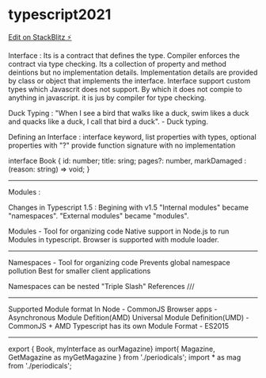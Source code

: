 # typescript2021

[Edit on StackBlitz ⚡️](https://stackblitz.com/edit/typescript2021)

Interface : 
Its is a contract that defines the type.
Compiler enforces the contract via type checking.
Its a collection of property and method deintions but no implementation details.
Implementation details are provided by class or object that implements the interface.
Interface support custom types which Javascrit does not support. By which it does not compie to anything in javascript. it is jus by compiler for type checking.

Duck Typing :
"When I see a bird that walks like a duck, swim likes a duck and quacks like a duck, I call that bird a duck". - Duck typing.

Defining an Interface :
interface keyword,
list properties with types,
optional properties with "?"
provide function signature with no implementation

interface Book {
  id: number;
  title: sring;
  pages?: number,
  markDamaged : (reason: string) => void; 
}


----------------------------------------------------------------

Modules :

Changes in Typescript 1.5 :
Begining with v1.5 
"Internal modules" became "namespaces".
"External modules" became "modules".

Modules -
Tool for organizing code
Native support in Node.js to run Modules in typescript.
Browser is supported with module loader.

-------------------------------------------------------------------

Namespaces - 
Tool for organizing code
Prevents global namespace pollution
Best for smaller client applications

Namespaces can be nested
"Triple Slash" References
///<refernce path = membership.ts />

------------------------------------------------------------------

Supported Module format 
In Node - CommonJS
Browser apps - Asynchronous Module Defition(AMD)
Universal Module Definition(UMD) - CommonJS + AMD
Typescript has its own Module Format - ES2015

-------------------------------------------------------------

export { Book, myInterface as ourMagazine}
import{ Magazine, GetMagazine as myGetMagazine } from './periodicals';
import * as mag from './periodicals';


